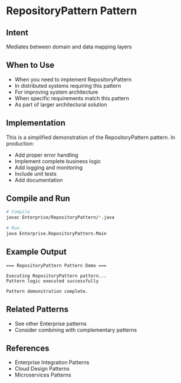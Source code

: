 # RepositoryPattern Pattern

## Intent
Mediates between domain and data mapping layers

## When to Use
- When you need to implement RepositoryPattern
- In distributed systems requiring this pattern
- For improving system architecture
- When specific requirements match this pattern
- As part of larger architectural solution

## Implementation
This is a simplified demonstration of the RepositoryPattern pattern. In production:
- Add proper error handling
- Implement complete business logic
- Add logging and monitoring
- Include unit tests
- Add documentation

## Compile and Run
```bash
# Compile
javac Enterprise/RepositoryPattern/*.java

# Run
java Enterprise.RepositoryPattern.Main
```

## Example Output
```
=== RepositoryPattern Pattern Demo ===

Executing RepositoryPattern pattern...
Pattern logic executed successfully

Pattern demonstration complete.
```

## Related Patterns
- See other Enterprise patterns
- Consider combining with complementary patterns

## References
- Enterprise Integration Patterns
- Cloud Design Patterns
- Microservices Patterns
